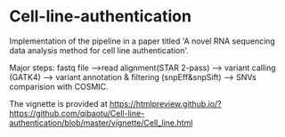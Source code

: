 # Cell-line-authentication

Implementation of the pipeline in a paper titled 'A novel RNA sequencing data analysis method for cell line authentication'.

Major steps:
fastq file -->read alignment(STAR 2-pass) --> variant calling (GATK4) --> variant annotation & filtering (snpEff&snpSift) --> SNVs comparision with COSMIC.

The vignette is provided at https://htmlpreview.github.io/?https://github.com/qibaotu/Cell-line-authentication/blob/master/vignette/Cell_line.html
